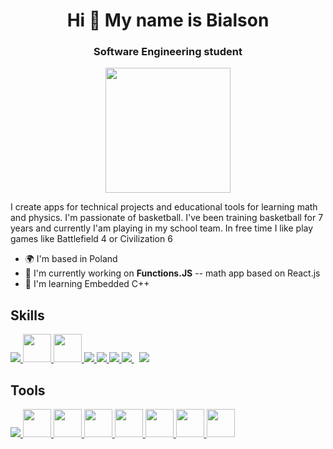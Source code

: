 <h1 align="center">Hi 👋 My name is Bialson </h1>

<h3 align="center">Software Engineering student</h3>

<p align="center"><img src='https://user-images.githubusercontent.com/78564805/178810387-de0264ea-b398-4e70-b405-1f6c14a2fd81.svg' width=200/></p>

I create apps for technical projects and educational tools for learning math and physics. I'm passionate of basketball. I've been training basketball for 7 years and currently I'am playing in my school team. In free time I like play games like Battlefield 4 or Civilization 6

* 🌍  I'm based in Poland
* 🚀  I'm currently working on <b>Functions.JS</b> -- math app based on React.js
* 🧠  I'm learning Embedded C++


Skills
----------------------------
<p align="left"> 
    <a href="https://developer.mozilla.org/en-US/docs/Web/JavaScript" target="_blank"> <img src="https://img.icons8.com/color/48/000000/javascript.png"/> </a> 
    <a href="https://isocpp.org/" target="_blank"> <img src="https://img.icons8.com/color/344/c-plus-plus-logo.png" width=45 height=45/> </a>
    <a href="https://docs.microsoft.com/pl-pl/dotnet/csharp/tour-of-csharp/" target="_blank"> <img src="https://img.icons8.com/color/344/c-sharp-logo-2.png" width="45" height="45"/> </a> 
    <a href="https://www.w3.org/html/" target="_blank"> <img src="https://img.icons8.com/color/48/000000/html-5.png"/> </a> 
    <a href="https://www.w3schools.com/css/" target="_blank"> <img src="https://img.icons8.com/color/48/000000/css3.png"/> </a> 
    <a href="https://getbootstrap.com" target="_blank"> <img src="https://img.icons8.com/color/48/000000/bootstrap.png"/> </a> 
    <a style="padding-right:8px;" href="https://nodejs.org" target="_blank"> <img src="https://img.icons8.com/color/48/000000/nodejs.png"/> </a> 
    <a style="padding-right:8px;" href="https://www.mysql.com/" target="_blank"> <img src="https://img.icons8.com/fluent/50/000000/mysql-logo.png"/> </a>
</p>


Tools
----------------------------
<p align="left"> 
    <a href="https://git-scm.com/" target="_blank"> <img src="https://img.icons8.com/color/48/000000/git.png"/> </a>  
    <a href="https://redux.js.org" target="_blank"> <img src="https://img.icons8.com/fluency/344/visual-studio-code-2019.png" width=45 height=45/> </a>
    <a href="https://code.visualstudio.com/" target="_blank"> <img src="https://img.icons8.com/color/344/visual-studio--v2.png" width=45 height=45/> </a>
    <a href="https://www.blender.org/" target="_blank"> <img src="https://img.icons8.com/color/344/blender-3d.png" width=45 height=45/> </a>
    <a href="https://www.figma.com/" target="_blank"> <img src="https://img.icons8.com/color/344/figma--v1.png" width=45 height=45/> </a>
    <a href="https://www.adobe.com/pl/products/photoshop.html" target="_blank"> <img src="https://img.icons8.com/color/344/adobe-photoshop--v1.png" width=45 height=45/> </a>
    <a href="https://www.microsoft.com/pl-pl/software-download/windows10" target="_blank"> <img src="https://img.icons8.com/color/344/windows-10.png" width=45 height=45/> </a>
    <a href="https://github.com/microsoft/terminal" target="_blank"> <img src="https://upload.wikimedia.org/wikipedia/commons/0/01/Windows_Terminal_Logo_256x256.png" width=45 height=45/> </a>
</p>


<!---
Bialson/Bialson is a ✨ special ✨ repository because its `README.md` (this file) appears on your GitHub profile.
You can click the Preview link to take a look at your changes.
--->
